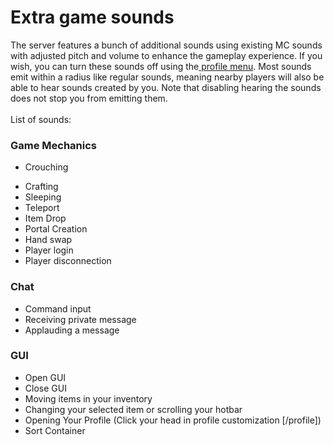 # Extra game sounds

The server features a bunch of additional sounds using existing MC sounds with adjusted pitch and volume to enhance the gameplay experience. If you wish, you can turn these sounds off using the[ profile menu](../../general/profile-and-customization/). Most sounds emit within a radius like regular sounds, meaning nearby players will also be able to hear sounds created by you. Note that disabling hearing the sounds does not stop you from emitting them.\
\
List of sounds:

### Game Mechanics
* Crouching <figure><snd src=".gitbook/assets/crouch.mp3" alt=""><figcaption></figcaption></figure>
* Crafting
* Sleeping
* Teleport
* Item Drop
* Portal Creation
* Hand swap
* Player login
* Player disconnection
### Chat
* Command input
* Receiving private message
* Applauding a message
### GUI
* Open GUI
* Close GUI
* Moving items in your inventory
* Changing your selected item or scrolling your hotbar
* Opening Your Profile (Click your head in profile customization [/profile])
* Sort Container
